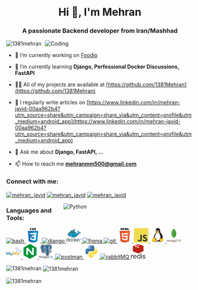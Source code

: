 <h1 align="center">Hi 👋, I'm Mehran</h1>
<h3 align="center">A passionate Backend developer from Iran/Mashhad</h3>

<img align="right" alt="Coding" width="400px" src="https://mir-s3-cdn-cf.behance.net/project_modules/source/06f21a161921919.63cd7887d0a70.gif">

<p align="left"> <img src="https://komarev.com/ghpvc/?username=1381mehran&label=Profile%20views&color=0e75b6&style=flat" alt="1381mehran" /> </p>

- 🔭 I’m currently working on [Foodio](https://github.com/1381Mehran/Foodio)

- 🌱 I’m currently learning **Django, Perfessional Docker Discussions, FastAPI**

- 👨‍💻 All of my projects are available at [https://github.com/1381Mehran](https://github.com/1381Mehran)

- 📝 I regularly write articles on [https://www.linkedin.com/in/mehran-javid-00aa962b4?utm_source=share&utm_campaign=share_via&utm_content=profile&utm_medium=android_app](https://www.linkedin.com/in/mehran-javid-00aa962b4?utm_source=share&utm_campaign=share_via&utm_content=profile&utm_medium=android_app)

- 💬 Ask me about **Django, FastAPI, ...**

- 📫 How to reach me **mehranmm500@gmail.com**

<h3 align="left">Connect with me:</h3>
<p align="left">
<a href="https://linkedin.com/in/mehran_javid" target="blank"><img align="center" src="https://raw.githubusercontent.com/rahuldkjain/github-profile-readme-generator/master/src/images/icons/Social/linked-in-alt.svg" alt="mehran_javid" height="30" width="40" /></a>
<a href="https://fb.com/mehran_javid" target="blank"><img align="center" src="https://raw.githubusercontent.com/rahuldkjain/github-profile-readme-generator/master/src/images/icons/Social/facebook.svg" alt="mehran_javid" height="30" width="40" /></a>
<a href="https://instagram.com/mehran_javid" target="blank"><img align="center" src="https://raw.githubusercontent.com/rahuldkjain/github-profile-readme-generator/master/src/images/icons/Social/instagram.svg" alt="mehran_javid" height="30" width="40" /></a>
</p>

<img align="right" alt="Python" width="350px" src="https://cdnl.iconscout.com/lottie/premium/thumb/python-animated-icon-gif-download-9108741.gif">

<h3 align="left">Languages and Tools:</h3>
<p align="left"> <a href="https://www.gnu.org/software/bash/" target="_blank" rel="noreferrer"> <img src="https://www.vectorlogo.zone/logos/gnu_bash/gnu_bash-icon.svg" alt="bash" width="40" height="40"/> </a> <a href="https://www.w3schools.com/css/" target="_blank" rel="noreferrer"> <img src="https://raw.githubusercontent.com/devicons/devicon/master/icons/css3/css3-original-wordmark.svg" alt="css3" width="40" height="40"/> </a> <a href="https://www.djangoproject.com/" target="_blank" rel="noreferrer"> <img src="https://cdn.worldvectorlogo.com/logos/django.svg" alt="django" width="40" height="40"/> </a> <a href="https://www.docker.com/" target="_blank" rel="noreferrer"> <img src="https://raw.githubusercontent.com/devicons/devicon/master/icons/docker/docker-original-wordmark.svg" alt="docker" width="40" height="40"/> </a> <a href="https://www.figma.com/" target="_blank" rel="noreferrer"> <img src="https://www.vectorlogo.zone/logos/figma/figma-icon.svg" alt="figma" width="40" height="40"/> </a> <a href="https://git-scm.com/" target="_blank" rel="noreferrer"> <img src="https://www.vectorlogo.zone/logos/git-scm/git-scm-icon.svg" alt="git" width="40" height="40"/> </a> <a href="https://www.w3.org/html/" target="_blank" rel="noreferrer"> <img src="https://raw.githubusercontent.com/devicons/devicon/master/icons/html5/html5-original-wordmark.svg" alt="html5" width="40" height="40"/> </a> <a href="https://developer.mozilla.org/en-US/docs/Web/JavaScript" target="_blank" rel="noreferrer"> <img src="https://raw.githubusercontent.com/devicons/devicon/master/icons/javascript/javascript-original.svg" alt="javascript" width="40" height="40"/> </a> <a href="https://www.linux.org/" target="_blank" rel="noreferrer"> <img src="https://raw.githubusercontent.com/devicons/devicon/master/icons/linux/linux-original.svg" alt="linux" width="40" height="40"/> </a> <a href="https://www.mongodb.com/" target="_blank" rel="noreferrer"> <img src="https://raw.githubusercontent.com/devicons/devicon/master/icons/mongodb/mongodb-original-wordmark.svg" alt="mongodb" width="40" height="40"/> </a> <a href="https://www.mysql.com/" target="_blank" rel="noreferrer"> <img src="https://raw.githubusercontent.com/devicons/devicon/master/icons/mysql/mysql-original-wordmark.svg" alt="mysql" width="40" height="40"/> </a> <a href="https://www.nginx.com" target="_blank" rel="noreferrer"> <img src="https://raw.githubusercontent.com/devicons/devicon/master/icons/nginx/nginx-original.svg" alt="nginx" width="40" height="40"/> </a> <a href="https://www.postgresql.org" target="_blank" rel="noreferrer"> <img src="https://raw.githubusercontent.com/devicons/devicon/master/icons/postgresql/postgresql-original-wordmark.svg" alt="postgresql" width="40" height="40"/> </a> <a href="https://postman.com" target="_blank" rel="noreferrer"> <img src="https://www.vectorlogo.zone/logos/getpostman/getpostman-icon.svg" alt="postman" width="40" height="40"/> </a> <a href="https://www.python.org" target="_blank" rel="noreferrer"> <img src="https://raw.githubusercontent.com/devicons/devicon/master/icons/python/python-original.svg" alt="python" width="40" height="40"/> </a> <a href="https://www.rabbitmq.com" target="_blank" rel="noreferrer"> <img src="https://www.vectorlogo.zone/logos/rabbitmq/rabbitmq-icon.svg" alt="rabbitMQ" width="40" height="40"/> </a> <a href="https://redis.io" target="_blank" rel="noreferrer"> <img src="https://raw.githubusercontent.com/devicons/devicon/master/icons/redis/redis-original-wordmark.svg" alt="redis" width="40" height="40"/> </a> </p>

<p><img align="left" src="https://github-readme-stats.vercel.app/api/top-langs?username=1381mehran&show_icons=true&locale=en&layout=compact" alt="1381mehran" /></p>

<p>&nbsp;<img align="center" src="https://github-readme-stats.vercel.app/api?username=1381mehran&show_icons=true&locale=en" alt="1381mehran" /></p>

<p><img align="center" src="https://github-readme-streak-stats.herokuapp.com/?user=1381mehran&" alt="1381mehran" /></p>
